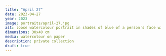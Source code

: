 ```yaml
---
title: "April 27"
date: 2023-04-27
year: 2023
image: portraits/april-27.jpg
alt: loose watercolour portrait in shades of blue of a person's face with closed eyes, with strong lighting coming from the left
dimensions: 30x40 cm
media: watercolour on paper
description: private collection
draft: true
---
```

